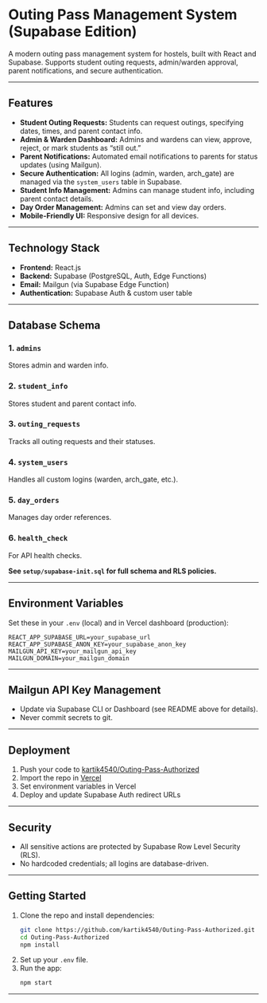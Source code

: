 # Outing Pass Management System (Supabase Edition)

A modern outing pass management system for hostels, built with React and Supabase. Supports student outing requests, admin/warden approval, parent notifications, and secure authentication.

---

## Features

- **Student Outing Requests:**  Students can request outings, specifying dates, times, and parent contact info.
- **Admin & Warden Dashboard:**  Admins and wardens can view, approve, reject, or mark students as “still out.”
- **Parent Notifications:**  Automated email notifications to parents for status updates (using Mailgun).
- **Secure Authentication:**  All logins (admin, warden, arch_gate) are managed via the `system_users` table in Supabase.
- **Student Info Management:**  Admins can manage student info, including parent contact details.
- **Day Order Management:**  Admins can set and view day orders.
- **Mobile-Friendly UI:**  Responsive design for all devices.

---

## Technology Stack

- **Frontend:** React.js
- **Backend:** Supabase (PostgreSQL, Auth, Edge Functions)
- **Email:** Mailgun (via Supabase Edge Function)
- **Authentication:** Supabase Auth & custom user table

---

## Database Schema

### 1. `admins`
Stores admin and warden info.

### 2. `student_info`
Stores student and parent contact info.

### 3. `outing_requests`
Tracks all outing requests and their statuses.

### 4. `system_users`
Handles all custom logins (warden, arch_gate, etc.).

### 5. `day_orders`
Manages day order references.

### 6. `health_check`
For API health checks.

**See `setup/supabase-init.sql` for full schema and RLS policies.**

---

## Environment Variables

Set these in your `.env` (local) and in Vercel dashboard (production):

```
REACT_APP_SUPABASE_URL=your_supabase_url
REACT_APP_SUPABASE_ANON_KEY=your_supabase_anon_key
MAILGUN_API_KEY=your_mailgun_api_key
MAILGUN_DOMAIN=your_mailgun_domain
```

---

## Mailgun API Key Management

- Update via Supabase CLI or Dashboard (see README above for details).
- Never commit secrets to git.

---

## Deployment

1. Push your code to [kartik4540/Outing-Pass-Authorized](https://github.com/kartik4540/Outing-Pass-Authorized)
2. Import the repo in [Vercel](https://vercel.com/)
3. Set environment variables in Vercel
4. Deploy and update Supabase Auth redirect URLs

---

## Security

- All sensitive actions are protected by Supabase Row Level Security (RLS).
- No hardcoded credentials; all logins are database-driven.

---

## Getting Started

1. Clone the repo and install dependencies:
   ```sh
   git clone https://github.com/kartik4540/Outing-Pass-Authorized.git
   cd Outing-Pass-Authorized
   npm install
   ```
2. Set up your `.env` file.
3. Run the app:
   ```sh
   npm start
   ```

---
